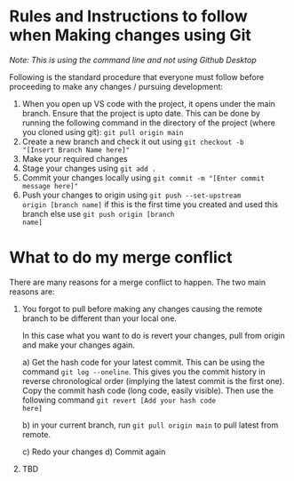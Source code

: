 # Rules and Instructions to follow when Making changes using Git

_Note: This is using the command line and not using Github Desktop_

Following is the standard procedure that everyone must follow before proceeding to make any changes / pursuing development:

1. When you open up VS code with the project, it opens under the main branch. Ensure that the project is upto date. This can be done by running the following command in the directory of the project (where you cloned using git): <code>git pull origin main</code>
2. Create a new branch and check it out using <code>git checkout -b "[Insert Branch Name here]" </code>
3. Make your required changes
4. Stage your changes using <code>git add .</code>
5. Commit your changes locally using <code>git commit -m "[Enter commit message here]"</code>
6. Push your changes to origin using <code>git push --set-upstream origin [branch name]</code> if this is the first time you created and used this branch else use <code>git push origin [branch name]</code>

# What to do my merge conflict

There are many reasons for a merge conflict to happen. The two main reasons are:

1. You forgot to pull before making any changes causing the remote branch to be different than your local one.

   In this case what you want to do is revert your changes, pull from origin and make your changes again.

   a) Get the hash code for your latest commit. This can be using the command <code>git log --oneline</code>. This gives you the commit history in reverse chronological order (implying the latest commit is the first one). Copy the commit hash code (long code, easily visible). Then use the following command <code>git revert [Add your hash code here]</code>

   b) in your current branch, run <code>git pull origin main</code> to pull latest from remote.

   c) Redo your changes
   d) Commit again

2. TBD
